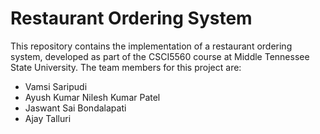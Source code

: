 # Restaurant Ordering System
This repository contains the implementation of a restaurant ordering system, developed as part of the CSCI5560 course at Middle Tennessee State University. The team members for this project are:

- Vamsi Saripudi
- Ayush Kumar Nilesh Kumar Patel
- Jaswant Sai Bondalapati
- Ajay Talluri

